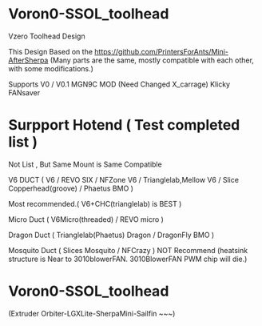 # Voron0-SSOL_toolhead
Vzero Toolhead Design 

This Design Based on the https://github.com/PrintersForAnts/Mini-AfterSherpa 
(Many parts are the same, mostly compatible with each other, with some modifications.)

Supports 
V0 / V0.1 
MGN9C MOD (Need Changed X_carrage)
Klicky
FANsaver

# Surpport  Hotend ( Test completed list   )
 Not List , But Same Mount is Same Compatible

V6 DUCT ( V6 / REVO SIX /  NFZone V6 / Trianglelab,Mellow V6 / Slice Copperhead(groove) / Phaetus BMO )

Most recommended.( V6+CHC(trianglelab) is BEST )
 
Micro Duct ( V6Micro(threaded) / REVO micro )

Dragon Duct ( Trianglelab(Phaetus) Dragon / DragonFly BMO )

Mosquito Duct ( Slices Mosquito / NFCrazy ) 
 NOT Recommend (heatsink structure is Near to 3010blowerFAN. 3010BlowerFAN PWM chip will die.)



# Voron0-SSOL_toolhead

(Extruder  Orbiter-LGXLite-SherpaMini-Sailfin ~~~)
